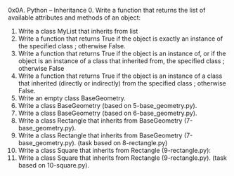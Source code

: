 0x0A. Python – Inheritance
0.	Write a function that returns the list of available attributes and methods of an object:
1.	Write a class MyList that inherits from list
2.	Write a function that returns True if the object is exactly an instance of the specified class ; otherwise False.
3.	Write a function that returns True if the object is an instance of, or if the object is an instance of a class that inherited from, the specified class ; otherwise False
4.	Write a function that returns True if the object is an instance of a class that inherited (directly or indirectly) from the specified class ; otherwise False.
5.	Write an empty class BaseGeometry.
6.	Write a class BaseGeometry (based on 5-base_geometry.py).
7.	Write a class BaseGeometry (based on 6-base_geometry.py).
8.	Write a class Rectangle that inherits from BaseGeometry (7-base_geometry.py).
9.	Write a class Rectangle that inherits from BaseGeometry (7-base_geometry.py). (task based on 8-rectangle.py)
10.	Write a class Square that inherits from Rectangle (9-rectangle.py):
11.	Write a class Square that inherits from Rectangle (9-rectangle.py). (task based on 10-square.py).
